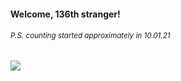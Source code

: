 #### Welcome, 136th stranger!

###### <sup>P.S. counting started approximately in 10.01.21</sup>

<img src="https://kraftwerk28.pp.ua/vcnt.png"></img>
